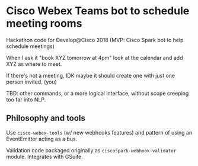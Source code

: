 # Cisco Webex Teams bot to schedule meeting rooms

Hackathon code for Develop@Cisco 2018 (MVP: Cisco Spark bot to help schedule meetings)

When I ask it "book XYZ tomorrow at 4pm" look at the calendar and add XYZ as where to meet.

If there's not a meeting, IDK maybe it should create one with just one person invited. (you)

TBD: other commands, or a more logical interface, without scope creeping too far into NLP.

## Philosophy and tools

Use `cisco-webex-tools` (w/ new webhooks features) and pattern of using an EventEmitter acting as a bus.

Validation code packaged originally as `ciscospark-webhook-validator` module. Integrates with GSuite.

